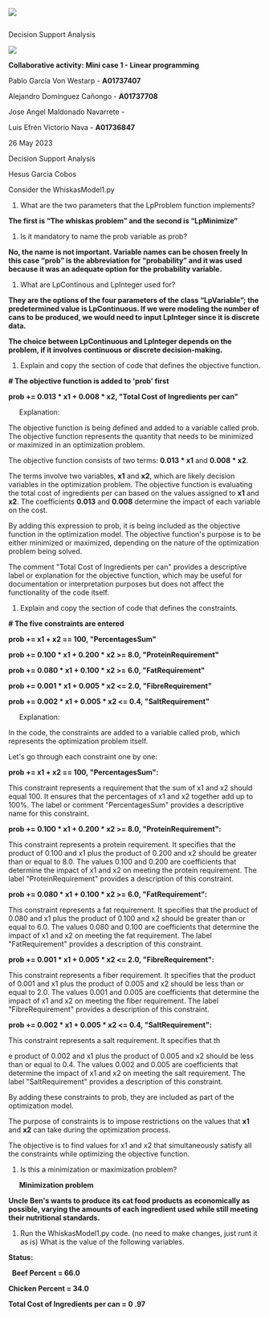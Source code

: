 ﻿![](Aspose.Words.bce40b48-2d3c-4af1-81a5-af85247f565c.001.png)

`                                                                   `Decision Support Analysis	 



![](Aspose.Words.bce40b48-2d3c-4af1-81a5-af85247f565c.002.png)

**Collaborative activity: Mini case 1 - Linear programming**


Pablo García Von Westarp - **A01737407**

Alejandro Domínguez Cañongo - **A01737708**

Jose Angel Maldonado Navarrete - 

Luis Efrén Victorio Nava - **A01736847**

26 May 2023


Decision Support Analysis

Hesus Garcia Cobos 



Consider the WhiskasModel1.py

1. What are the two parameters that the LpProblem function implements?

**The first is “The whiskas problem” and the second is “LpMinimize”**


1. Is it mandatory to name the prob variable as prob?

**No, the name is not important. Variable names can be chosen freely In this case “prob” is the abbreviation for “probability” and it was used because it was an adequate option for the probability variable.**


1. What are LpContinous and LpInteger used for?

**They are the options of the four parameters of the class “LpVariable”; the predetermined value is LpContinuous. If we were modeling the number of cans to be produced, we would need to input LpInteger since it is discrete data.**

**The choice between LpContinuous and LpInteger depends on the problem, if it involves continuous or discrete decision-making.**


1. Explain and copy the section of code that defines the objective function.

**# The objective function is added to 'prob' first**

**prob += 0.013 \* x1 + 0.008 \* x2, "Total Cost of Ingredients per can"**

`	`Explanation:

The objective function is being defined and added to a variable called prob. The objective function represents the quantity that needs to be minimized or maximized in an optimization problem.

The objective function consists of two terms: **0.013 \* x1** and **0.008 \* x2**. 

The terms involve two variables, **x1** and **x2**, which are likely decision variables in the optimization problem. The objective function is evaluating the total cost of ingredients per can based on the values assigned to **x1** and **x2**. The coefficients **0.013** and **0.008** determine the impact of each variable on the cost.

By adding this expression to prob, it is being included as the objective function in the optimization model. The objective function's purpose is to be either minimized or maximized, depending on the nature of the optimization problem being solved.

The comment "Total Cost of Ingredients per can" provides a descriptive label or explanation for the objective function, which may be useful for documentation or interpretation purposes but does not affect the functionality of the code itself.


1. Explain and copy the section of code that defines the constraints.

**# The five constraints are entered**

**prob += x1 + x2 == 100, "PercentagesSum"**

**prob += 0.100 \* x1 + 0.200 \* x2 >= 8.0, "ProteinRequirement"**

**prob += 0.080 \* x1 + 0.100 \* x2 >= 6.0, "FatRequirement"**

**prob += 0.001 \* x1 + 0.005 \* x2 <= 2.0, "FibreRequirement"**

**prob += 0.002 \* x1 + 0.005 \* x2 <= 0.4, "SaltRequirement"**

`	`Explanation:

In the code, the constraints are added to a variable called prob, which represents the optimization problem itself.

Let's go through each constraint one by one:

**prob += x1 + x2 == 100, "PercentagesSum":**

This constraint represents a requirement that the sum of x1 and x2 should equal 100. It ensures that the percentages of x1 and x2 together add up to 100%. The label or comment "PercentagesSum" provides a descriptive name for this constraint.

**prob += 0.100 \* x1 + 0.200 \* x2 >= 8.0, "ProteinRequirement":**

This constraint represents a protein requirement. It specifies that the product of 0.100 and x1 plus the product of 0.200 and x2 should be greater than or equal to 8.0. The values 0.100 and 0.200 are coefficients that determine the impact of x1 and x2 on meeting the protein requirement. The label "ProteinRequirement" provides a description of this constraint.

**prob += 0.080 \* x1 + 0.100 \* x2 >= 6.0, "FatRequirement":**

This constraint represents a fat requirement. It specifies that the product of 0.080 and x1 plus the product of 0.100 and x2 should be greater than or equal to 6.0. The values 0.080 and 0.100 are coefficients that determine the impact of x1 and x2 on meeting the fat requirement. The label "FatRequirement" provides a description of this constraint.

**prob += 0.001 \* x1 + 0.005 \* x2 <= 2.0, "FibreRequirement":**

This constraint represents a fiber requirement. It specifies that the product of 0.001 and x1 plus the product of 0.005 and x2 should be less than or equal to 2.0. The values 0.001 and 0.005 are coefficients that determine the impact of x1 and x2 on meeting the fiber requirement. The label "FibreRequirement" provides a description of this constraint.

**prob += 0.002 \* x1 + 0.005 \* x2 <= 0.4, "SaltRequirement":**

This constraint represents a salt requirement. It specifies that th

e product of 0.002 and x1 plus the product of 0.005 and x2 should be less than or equal to 0.4. The values 0.002 and 0.005 are coefficients that determine the impact of x1 and x2 on meeting the salt requirement. The label "SaltRequirement" provides a description of this constraint.

By adding these constraints to prob, they are included as part of the optimization model. 

The purpose of constraints is to impose restrictions on the values that **x1** and **x2** can take during the optimization process. 

The objective is to find values for x1 and x2 that simultaneously satisfy all the constraints while optimizing the objective function.

1. Is this a minimization or maximization problem?

`	`**Minimization problem**

**Uncle Ben's wants to produce its cat food products as economically as possible, varying the amounts of each ingredient used while still meeting their nutritional standards.**

1. Run the WhiskasModel1.py code. (no need to make changes, just runt it as is) What is the value of the following variables. 

**Status:**

` `**Beef Percent = 66.0**

**Chicken Percent = 34.0**

**Total Cost of Ingredients per can = 0 .97**





